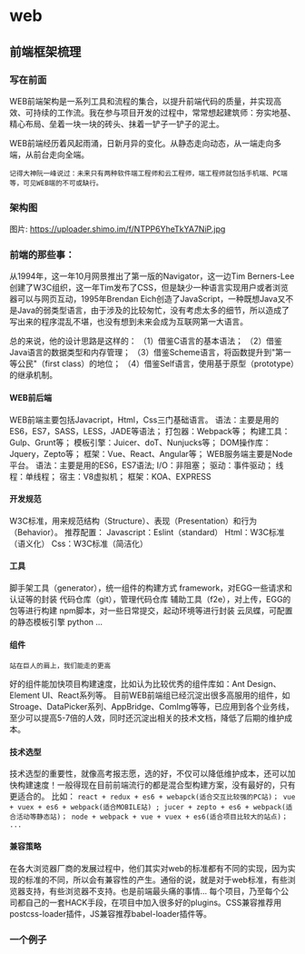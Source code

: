 # web
## 前端框架梳理

### 写在前面

WEB前端架构是一系列工具和流程的集合，以提升前端代码的质量，并实现高效、可持续的工作流。我在参与项目开发的过程中，常常想起建筑师：夯实地基、精心布局、垒着一块一块的砖头、抹着一铲子一铲子的泥土。

WEB前端经历着风起雨涌，日新月异的变化。从静态走向动态，从一端走向多端，从前台走向全端。

`记得大神阮一峰说过：未来只有两种软件端工程师和云工程师，端工程师就包括手机端、PC端等，可见WEB端的不可或缺行。`


### 架构图

图片: https://uploader.shimo.im/f/NTPP6YheTkYA7NiP.jpg

### 前端的那些事：

从1994年，这一年10月网景推出了第一版的Navigator，这一边Tim Berners-Lee创建了W3C组织，这一年Tim发布了CSS，但是缺少一种语言实现用户或者浏览器可以与网页互动，1995年Brendan Eich创造了JavaScript，一种既想Java又不是Java的弱类型语言，由于涉及的比较匆忙，没有考虑太多的细节，所以造成了写出来的程序混乱不堪，也没有想到未来会成为互联网第一大语言。

总的来说，他的设计思路是这样的：
  （1）借鉴C语言的基本语法；
  （2）借鉴Java语言的数据类型和内存管理；
  （3）借鉴Scheme语言，将函数提升到"第一等公民"（first class）的地位；
  （4）借鉴Self语言，使用基于原型（prototype）的继承机制。


#### WEB前后端

WEB前端主要包括Javacript，Html，Css三门基础语言。
语法：主要是用的ES6，ES7，SASS，LESS，JADE等语法；
打包器：Webpack等；
构建工具：Gulp、Grunt等；
模板引擎：Juicer、doT、Nunjucks等；
DOM操作库：Jquery，Zepto等；
框架：Vue、React、Angular等；
WEB服务端主要是Node平台。
语法：主要是用的ES6，ES7语法;
I/O：非阻塞；
驱动：事件驱动；
线程：单线程；
宿主：V8虚拟机；
框架：KOA、EXPRESS

#### 开发规范

W3C标准，用来规范结构（Structure）、表现（Presentation）和行为（Behavior）。
推荐配置：
Javascript：Eslint（standard）
Html：W3C标准（语义化）
Css：W3C标准（简洁化）

#### 工具

脚手架工具（generator），统一组件的构建方式
framework，对EGG一些请求和认证等的封装
代码仓库（git），管理代码仓库
辅助工具（f2e），对上传，EGG的包等进行构建
npm脚本，对一些日常提交，起动环境等进行封装
云凤蝶，可配置的静态模板引擎
python
...

#### 组件

`站在巨人的肩上，我们能走的更高`

好的组件能加快项目构建速度，比如认为比较优秀的组件库如：Ant Design、Element UI、React系列等。
目前WEB前端组已经沉淀出很多高服用的组件，如Stroage、DataPicker系列、AppBridge、ComImg等等，已应用到各个业务线，至少可以提高5-7倍的人效，同时还沉淀出相关的技术文档，降低了后期的维护成本。

#### 技术选型

技术选型的重要性，就像高考报志愿，选的好，不仅可以降低维护成本，还可以加快构建速度！一般得现在目前前端流行的都是混合型构建方案，没有最好的，只有更适合的。
比如：
`react + redux + es6 + webapck(适合交互比较强的PC站)；
vue + vuex + es6 + webpack(适合MOBILE站) ;
jucer + zepto + es6 + webpack(适合活动等静态站)；
node + webpack + vue + vuex + es6(适合项目比较大的站点)；
...`


#### 兼容策略

在各大浏览器厂商的发展过程中，他们其实对web的标准都有不同的实现，因为实现的标准的不同，所以会有兼容性的产生。通俗的说，就是对于web标准，有些浏览器支持，有些浏览器不支持。也是前端最头痛的事情...
每个项目，乃至每个公司都自己的一套HACK手段，在项目中加入很多好的plugins。CSS兼容推荐用postcss-loader插件，JS兼容推荐babel-loader插件等。

### 一个例子

